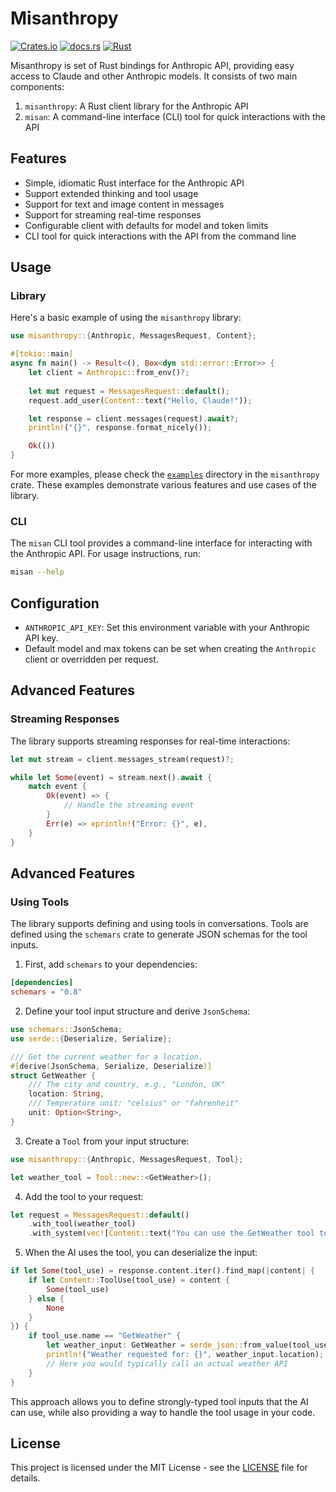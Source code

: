 # Misanthropy

[![Crates.io](https://img.shields.io/crates/v/misanthropy)](https://crates.io/crates/misanthropy)
[![docs.rs](https://img.shields.io/docsrs/misanthropy)](https://docs.rs/misanthropy)
[![Rust](https://img.shields.io/badge/rust-1.75%2B-blue.svg?logo=rust)](https://www.rust-lang.org)

Misanthropy is set of Rust bindings for Anthropic API, providing easy access to
Claude and other Anthropic models. It consists of two main components:

1. `misanthropy`: A Rust client library for the Anthropic API
2. `misan`: A command-line interface (CLI) tool for quick interactions with the API


## Features

- Simple, idiomatic Rust interface for the Anthropic API
- Support extended thinking and tool usage
- Support for text and image content in messages
- Support for streaming real-time responses
- Configurable client with defaults for model and token limits
- CLI tool for quick interactions with the API from the command line


## Usage

### Library

Here's a basic example of using the `misanthropy` library:

```rust
use misanthropy::{Anthropic, MessagesRequest, Content};

#[tokio::main]
async fn main() -> Result<(), Box<dyn std::error::Error>> {
    let client = Anthropic::from_env()?;
    
    let mut request = MessagesRequest::default();
    request.add_user(Content::text("Hello, Claude!"));

    let response = client.messages(request).await?;
    println!("{}", response.format_nicely());

    Ok(())
}
```

For more examples, please check the [`examples`](./crates/misanthropy/examples)
directory in the `misanthropy` crate. These examples demonstrate various
features and use cases of the library. 


### CLI

The `misan` CLI tool provides a command-line interface for interacting with the
Anthropic API. For usage instructions, run:

```bash
misan --help
```

## Configuration

- `ANTHROPIC_API_KEY`: Set this environment variable with your Anthropic API key.
- Default model and max tokens can be set when creating the `Anthropic` client or overridden per request.

## Advanced Features

### Streaming Responses

The library supports streaming responses for real-time interactions:

```rust
let mut stream = client.messages_stream(request)?;

while let Some(event) = stream.next().await {
    match event {
        Ok(event) => {
            // Handle the streaming event
        }
        Err(e) => eprintln!("Error: {}", e),
    }
}
```

## Advanced Features

### Using Tools

The library supports defining and using tools in conversations. Tools are
defined using the `schemars` crate to generate JSON schemas for the tool
inputs.

1. First, add `schemars` to your dependencies:

```toml
[dependencies]
schemars = "0.8"
```

2. Define your tool input structure and derive `JsonSchema`:

```rust
use schemars::JsonSchema;
use serde::{Deserialize, Serialize};

/// Get the current weather for a location.
#[derive(JsonSchema, Serialize, Deserialize)]
struct GetWeather {
    /// The city and country, e.g., "London, UK"
    location: String,
    /// Temperature unit: "celsius" or "fahrenheit"
    unit: Option<String>,
}
```

3. Create a `Tool` from your input structure:

```rust
use misanthropy::{Anthropic, MessagesRequest, Tool};

let weather_tool = Tool::new::<GetWeather>();
```

4. Add the tool to your request:

```rust
let request = MessagesRequest::default()
    .with_tool(weather_tool)
    .with_system(vec![Content::text("You can use the GetWeather tool to check the weather.")]);
```

5. When the AI uses the tool, you can deserialize the input:

```rust
if let Some(tool_use) = response.content.iter().find_map(|content| {
    if let Content::ToolUse(tool_use) = content {
        Some(tool_use)
    } else {
        None
    }
}) {
    if tool_use.name == "GetWeather" {
        let weather_input: GetWeather = serde_json::from_value(tool_use.input.clone())?;
        println!("Weather requested for: {}", weather_input.location);
        // Here you would typically call an actual weather API
    }
}
```

This approach allows you to define strongly-typed tool inputs that the AI can
use, while also providing a way to handle the tool usage in your code.




## License

This project is licensed under the MIT License - see the [LICENSE](LICENSE) file for details.




